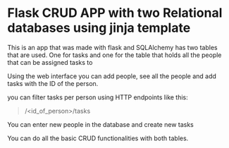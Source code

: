 # Flask CRUD APP with two Relational databases using jinja template

This is an app that was made with flask and SQLAlchemy has two tables that are used. One for tasks and one for the table that holds all the people that can be assigned tasks to

Using the web interface you can add people, see all the people and add tasks with the ID of the person.

you can filter tasks per person using HTTP endpoints like this:

> /<id_of_person>/tasks

You can enter new people in the database and create new tasks

You can do all the basic CRUD functionalities with both tables.




